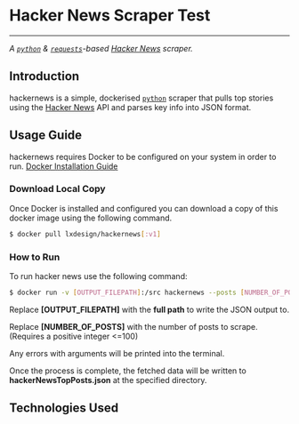 # Hacker News Scraper Test
---

*A [`python`][python] & [`requests`][requests]-based [Hacker News][hn] scraper.*

## Introduction

hackernews is a simple, dockerised [`python`][python] scraper that pulls top stories using the [Hacker News][hn] API and parses key info into JSON format.

## Usage Guide

hackernews requires Docker to be configured on your system in order to run. [Docker Installation Guide][dockerinstall]

### Download Local Copy

Once Docker is  installed and configured you can download a copy of this docker image using the following command.

```bash
$ docker pull lxdesign/hackernews[:v1]
```
### How to Run

To run hacker news use the following command:

```bash
$ docker run -v [OUTPUT_FILEPATH]:/src hackernews --posts [NUMBER_OF_POSTS]
```
Replace **[OUTPUT_FILEPATH]** with the **full path** to write the JSON output to.

Replace **[NUMBER_OF_POSTS]** with the number of posts to scrape. (Requires a positive integer <=100)

Any errors with arguments will be printed into the terminal.

Once the process is complete, the fetched data will be written to **hackerNewsTopPosts.json** at the specified directory.

## Technologies Used


[python]: https://www.python.org
[requests]: https://pypi.org/project/requests/2.7.0/
[hn]: http://news.ycombinator.com
[dockerinstall]:  https://docs.docker.com/engine/installation
